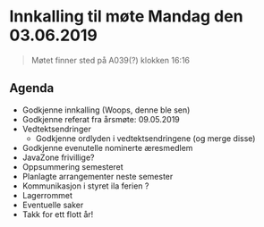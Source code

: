 # Innkalling til møte Mandag den 03.06.2019
> Møtet finner sted på A039(?) klokken 16:16

## Agenda
* Godkjenne innkalling (Woops, denne ble sen)
* Godkjenne referat fra årsmøte: 09.05.2019
* Vedtektsendringer
  * Godkjenne ordlyden i vedtektsendringene (og merge disse)
* Godkjenne evenutelle nominerte æresmedlem
* JavaZone frivillige?
* Oppsummering semesteret
* Planlagte arrangementer neste semester
* Kommunikasjon i styret ila ferien ?
* Lagerrommet
* Eventuelle saker
* Takk for ett flott år!
